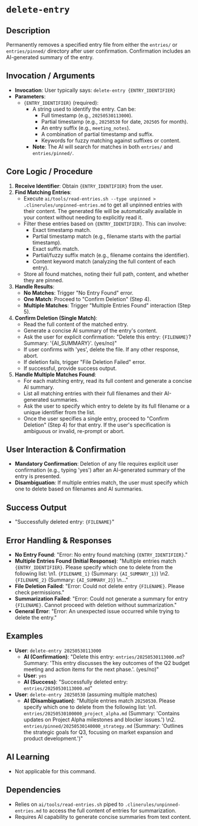 # `delete-entry`

## Description
Permanently removes a specified entry file from either the `entries/` or `entries/pinned/` directory after user confirmation. Confirmation includes an AI-generated summary of the entry.

## Invocation / Arguments
*   **Invocation**: User typically says: `delete-entry {ENTRY_IDENTIFIER}`
*   **Parameters**:
    *   `{ENTRY_IDENTIFIER}` (required):
        *   A string used to identify the entry. Can be:
            *   Full timestamp (e.g., `20250530113000`).
            *   Partial timestamp (e.g., `20250530` for date, `202505` for month).
            *   An entry suffix (e.g., `meeting_notes`).
            *   A combination of partial timestamp and suffix.
            *   Keywords for fuzzy matching against suffixes or content.
        *   **Note**: The AI will search for matches in both `entries/` and `entries/pinned/`.

## Core Logic / Procedure
1.  **Receive Identifier**: Obtain `{ENTRY_IDENTIFIER}` from the user.
2.  **Find Matching Entries**:
    *   Execute `ai/tools/read-entries.sh --type unpinned > .clinerules/unpinned-entries.md` to get all unpinned entries with their content. The generated file will be automatically available in your context without needing to explicitly read it.
    *   Filter these entries based on `{ENTRY_IDENTIFIER}`. This can involve:
        *   Exact timestamp match.
        *   Partial timestamp match (e.g., filename starts with the partial timestamp).
        *   Exact suffix match.
        *   Partial/fuzzy suffix match (e.g., filename contains the identifier).
        *   Content keyword match (analyzing the full content of each entry).
    *   Store all found matches, noting their full path, content, and whether they are pinned.
3.  **Handle Results**:
    *   **No Matches**: Trigger "No Entry Found" error.
    *   **One Match**: Proceed to "Confirm Deletion" (Step 4).
    *   **Multiple Matches**: Trigger "Multiple Entries Found" interaction (Step 5).
4.  **Confirm Deletion (Single Match)**:
    *   Read the full content of the matched entry.
    *   Generate a concise AI summary of the entry's content.
    *   Ask the user for explicit confirmation: "Delete this entry: `{FILENAME}`? Summary: '{AI_SUMMARY}'. (yes/no)"
    *   If user confirms with 'yes', delete the file. If any other response, abort.
    *   If deletion fails, trigger "File Deletion Failed" error.
    *   If successful, provide success output.
5.  **Handle Multiple Matches Found**:
    *   For each matching entry, read its full content and generate a concise AI summary.
    *   List all matching entries with their full filenames and their AI-generated summaries.
    *   Ask the user to specify which entry to delete by its full filename or a unique identifier from the list.
    *   Once the user specifies a single entry, proceed to "Confirm Deletion" (Step 4) for that entry. If the user's specification is ambiguous or invalid, re-prompt or abort.

## User Interaction & Confirmation
*   **Mandatory Confirmation**: Deletion of any file requires explicit user confirmation (e.g., typing 'yes') after an AI-generated summary of the entry is presented.
*   **Disambiguation**: If multiple entries match, the user must specify which one to delete based on filenames and AI summaries.

## Success Output
*   "Successfully deleted entry: `{FILENAME}`"

## Error Handling & Responses
*   **No Entry Found**: "Error: No entry found matching `{ENTRY_IDENTIFIER}`."
*   **Multiple Entries Found (Initial Response)**: "Multiple entries match `{ENTRY_IDENTIFIER}`. Please specify which one to delete from the following list: \n1. `{FILENAME_1}` (Summary: `{AI_SUMMARY_1}`) \n2. `{FILENAME_2}` (Summary: `{AI_SUMMARY_2}`) \n..."
*   **File Deletion Failed**: "Error: Could not delete entry `{FILENAME}`. Please check permissions."
*   **Summarization Failed**: "Error: Could not generate a summary for entry `{FILENAME}`. Cannot proceed with deletion without summarization."
*   **General Error**: "Error: An unexpected issue occurred while trying to delete the entry."

## Examples
*   **User**: `delete-entry 20250530113000`
    *   **AI (Confirmation)**: "Delete this entry: `entries/20250530113000.md`? Summary: 'This entry discusses the key outcomes of the Q2 budget meeting and action items for the next phase.'. (yes/no)"
    *   **User**: `yes`
    *   **AI (Success)**: "Successfully deleted entry: `entries/20250530113000.md`"
*   **User**: `delete-entry 20250530` (assuming multiple matches)
    *   **AI (Disambiguation)**: "Multiple entries match `20250530`. Please specify which one to delete from the following list: \n1. `entries/20250530100000_project_alpha.md` (Summary: 'Contains updates on Project Alpha milestones and blocker issues.') \n2. `entries/pinned/20250530140000_strategy.md` (Summary: 'Outlines the strategic goals for Q3, focusing on market expansion and product development.')"

## AI Learning
*   Not applicable for this command.

## Dependencies
*   Relies on `ai/tools/read-entries.sh` piped to `.clinerules/unpinned-entries.md` to access the full content of entries for summarization.
*   Requires AI capability to generate concise summaries from text content.
